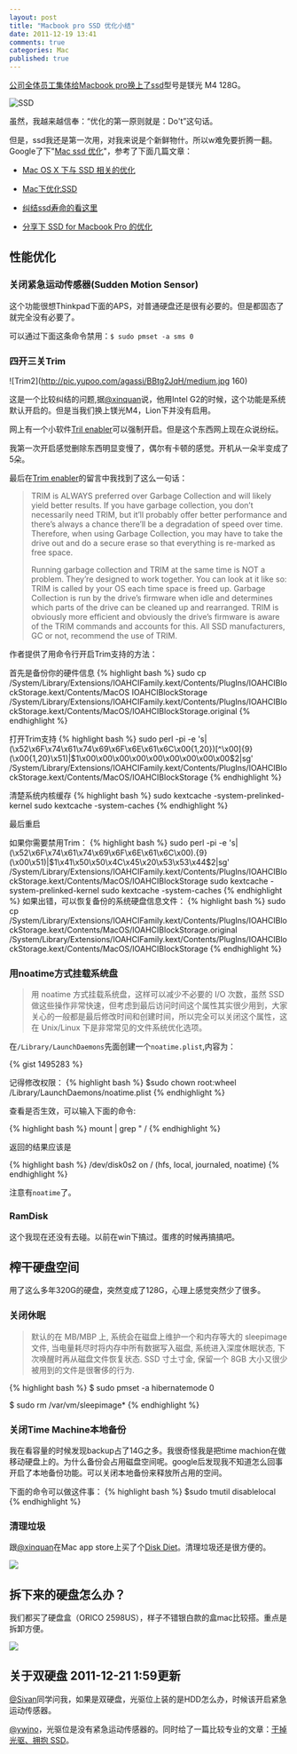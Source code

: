 ```yaml
---
layout: post
title: "Macbook pro SSD 优化小结"
date: 2011-12-19 13:41
comments: true
categories: Mac
published: true
---
```


[公司全体员工集体给Macbook pro换上了ssd](http://www.v2ex.com/t/23709)型号是镁光 M4 128G。

![SSD](http://pic.yupoo.com/agassi/BBudd6Ir/medish.jpg)

虽然，我越来越信奉：“优化的第一原则就是：Do't”这句话。

但是，ssd我还是第一次用，对我来说是个新鲜物什。所以w难免要折腾一翻。Google了下"[Mac ssd 优化](https://www.google.com/search?q=mac%20ssd%20%E4%BC%98%E5%8C%96)"，参考了下面几篇文章：

* [Mac OS X 下与 SSD 相关的优化](http://blog.jjgod.org/2010/04/17/macosx-ssd-tweaks/)

* [Mac下优化SSD](http://davidx.me/2011/09/24/optimize-ssd-on-mac/)

* [纠结ssd寿命的看这里](http://bbs.weiphone.com/read-htm-tid-2499589.html)

* [分享下 SSD for Macbook Pro 的优化](http://hi.baidu.com/omys/blog/item/67fc8a0e3a7d84fd37d1220b.html)

## 性能优化

### 关闭紧急运动传感器(Sudden Motion Sensor)

这个功能很想Thinkpad下面的APS，对普通硬盘还是很有必要的。但是都固态了就完全没有必要了。

可以通过下面这条命令禁用：<code>$ sudo pmset -a sms 0</code>

### 四开三关Trim

![Trim2](http://pic.yupoo.com/agassi/BBtg2JqH/medium.jpg 160)

这是一个比较纠结的问题,据[@xinquan](http://weibo.com/xinquan)说，他用Intel G2的时候，这个功能是系统默认开启的。但是当我们换上镁光M4，Lion下并没有启用。

网上有一个小软件[Tril enabler](http://www.groths.org/?p=308)可以强制开启。但是这个东西网上现在众说纷纭。

我第一次开启感觉删除东西明显变慢了，偶尔有卡顿的感觉。开机从一朵半变成了5朵。

最后在[Trim enabler](http://www.groths.org/?p=308)的留言中我找到了这么一句话：

<blockquote>
TRIM is ALWAYS preferred over Garbage Collection and will likely yield better results. If you have garbage collection, you don’t necessarily need TRIM, but it’ll probably offer better performance and there’s always a chance there’ll be a degradation of speed over time. Therefore, when using Garbage Collection, you may have to take the drive out and do a secure erase so that everything is re-marked as free space.

Running garbage collection and TRIM at the same time is NOT a problem. They’re designed to work together. You can look at it like so: TRIM is called by your OS each time space is freed up. Garbage Collection is run by the drive’s firmware when idle and determines which parts of the drive can be cleaned up and rearranged. TRIM is obviously more efficient and obviously the drive’s firmware is aware of the TRIM commands and accounts for this.
All SSD manufacturers, GC or not, recommend the use of TRIM.
</blockquote>


作者提供了用命令行开启Trim支持的方法：

首先是备份你的硬件信息
{% highlight bash %}
sudo cp /System/Library/Extensions/IOAHCIFamily.kext/Contents/PlugIns/IOAHCIBlockStorage.kext/Contents/MacOS IOAHCIBlockStorage /System/Library/Extensions/IOAHCIFamily.kext/Contents/PlugIns/IOAHCIBlockStorage.kext/Contents/MacOS/IOAHCIBlockStorage.original
{% endhighlight %}

打开Trim支持
{% highlight bash %}
sudo perl -pi -e 's|(\x52\x6F\x74\x61\x74\x69\x6F\x6E\x61\x6C\x00{1,20})[^\x00]{9}(\x00{1,20}\x51)|$1\x00\x00\x00\x00\x00\x00\x00\x00\x00$2|sg' /System/Library/Extensions/IOAHCIFamily.kext/Contents/PlugIns/IOAHCIBlockStorage.kext/Contents/MacOS/IOAHCIBlockStorage
{% endhighlight %}

清楚系统内核缓存
{% highlight bash %}
sudo kextcache -system-prelinked-kernel
sudo kextcache -system-caches
{% endhighlight %}


最后重启

如果你需要禁用Trim：
{% highlight bash %}
sudo perl -pi -e 's|(\x52\x6F\x74\x61\x74\x69\x6F\x6E\x61\x6C\x00).{9}(\x00\x51)|$1\x41\x50\x50\x4C\x45\x20\x53\x53\x44$2|sg' /System/Library/Extensions/IOAHCIFamily.kext/Contents/PlugIns/IOAHCIBlockStorage.kext/Contents/MacOS/IOAHCIBlockStorage
sudo kextcache -system-prelinked-kernel
sudo kextcache -system-caches
{% endhighlight %}
如果出错，可以恢复备份的系统硬盘信息文件：
{% highlight bash %}
sudo cp /System/Library/Extensions/IOAHCIFamily.kext/Contents/PlugIns/IOAHCIBlockStorage.kext/Contents/MacOS/IOAHCIBlockStorage.original /System/Library/Extensions/IOAHCIFamily.kext/Contents/PlugIns/IOAHCIBlockStorage.kext/Contents/MacOS/IOAHCIBlockStorage
{% endhighlight %}

### 用noatime方式挂载系统盘
<blockquote>
用 noatime 方式挂载系统盘，这样可以减少不必要的 I/O 次数，虽然 SSD 做这些操作非常快速，但考虑到最后访问时间这个属性其实很少用到，大家关心的一般都是最后修改时间和创建时间，所以完全可以关闭这个属性，这在 Unix/Linux 下是非常常见的文件系统优化选项。
</blockquote>

在```/Library/LaunchDaemons```先面创建一个```noatime.plist```,内容为：

{% gist 1495283 %}

记得修改权限：
{% highlight bash %}
$sudo chown root:wheel /Library/LaunchDaemons/noatime.plist 
{% endhighlight %}

查看是否生效，可以输入下面的命令:

{% highlight bash %}
mount | grep " /
{% endhighlight %}

返回的结果应该是

{% highlight bash %}
/dev/disk0s2 on / (hfs, local, journaled, noatime)
{% endhighlight %}

 注意有```noatime```了。

### RamDisk

这个我现在还没有去碰。以前在win下搞过。蛋疼的时候再搞搞吧。

## 榨干硬盘空间

用了这么多年320G的硬盘，突然变成了128G，心理上感觉突然少了很多。

### 关闭休眠

<blockquote>
默认的在 MB/MBP 上, 系统会在磁盘上维护一个和内存等大的 sleepimage 文件, 当电量耗尽时将内存中所有数据写入磁盘, 系统进入深度休眠状态, 下次唤醒时再从磁盘文件恢复状态. SSD 寸土寸金, 保留一个 8GB 大小又很少被用到的文件是很奢侈的行为.
</blockquote>

{% highlight bash %}
$ sudo pmset -a hibernatemode 0

$ sudo rm /var/vm/sleepimage*
{% endhighlight %}

### 关闭Time Machine本地备份

我在看容量的时候发现backup占了14G之多。我很奇怪我是把time machion在做移动硬盘上的。为什么备份会占用磁盘空间呢。google后发现我不知道怎么回事开启了本地备份功能。可以关闭本地备份来释放所占用的空间。

下面的命令可以做这件事：
{% highlight bash %}
$sudo tmutil disablelocal
{% endhighlight %}

### 清理垃圾

跟[@xinquan](http://weibo.com/xinquan)在Mac app store上买了个[Disk Diet](http://itunes.apple.com/cn/app/disk-diet/id445512770?l=en&mt=12)。清理垃圾还是很方便的。

![](http://pic.yupoo.com/agassi/BBtg3niP/medish.jpg)

## 拆下来的硬盘怎么办？
我们都买了硬盘盒（ORICO 2598US），样子不错银白款的盒mac比较搭。重点是拆卸方便。

![](http://www.orico.com.cn/images/20117122844739.jpg)

## 关于双硬盘 2011-12-21 1:59更新
[@Sivan](http://www.v2ex.com/member/Sivan)同学问我，如果是双硬盘，光驱位上装的是HDD怎么办，时候该开启紧急运动传感器。

[@ywjno](http://www.v2ex.com/member/ywjno)，光驱位是没有紧急运动传感器的。同时给了一篇比较专业的文章：[干掉光驱、拥抱 SSD](http://apple4.us/2011/03/kill-cdrom-embrace-ssd.html)。
